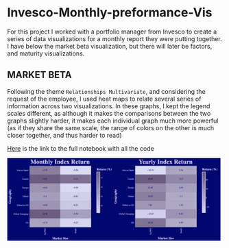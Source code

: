 # Invesco-Monthly-preformance-Vis

For this project I worked with a portfolio manager from Invesco to create a series of data visualizations for a monthly report they were putting together. I have below the market beta visualization, but there will later be factors, and maturity visualizations.

## MARKET BETA

Following the theme ```Relationships Multivariate```, and considering the request of the employee, I used heat maps to relate several series of information across two visualizations. In these graphs, I kept the legend scales different, as although it makes the comparisons between the two graphs slightly harder, it makes each individual graph much more powerful (as if they share the same scale, the range of colors on the other is much closer together, and thus harder to read)

[Here](http://htmlpreview.github.io/?https://github.com/Brian-Masse/Invesco-Monthly-preformance-Vis/blob/main/exports/market_beta/final.html) is the link to the full notebook with all the code

![Image]( https://github.com/Brian-Masse/Invesco-Monthly-preformance-Vis/blob/main/exports/market_beta/market_beta.png ) 
